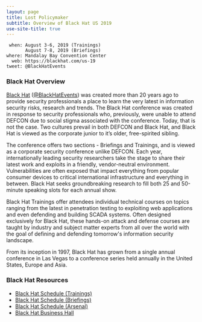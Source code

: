 ```yaml
---
layout: page
title: Lost Policymaker
subtitle: Overview of Black Hat US 2019
use-site-title: true
---
```


```
 when: August 3-6, 2019 (Trainings)
       August 7-8, 2019 (Briefings)
where: Mandalay Bay Convention Center
  web: https://blackhat.com/us-19
tweet: @BlackHatEvents
```

### Black Hat Overview

[Black Hat](https://blackhat.com/us-19) ([@BlackHatEvents](https://twitter.com/blackhatevents)) was created more than 20 years ago to provide security professionals a place to learn the very latest in information security risks, research and trends. The Black Hat conference was created in response to security professionals who, previously, were unable to attend DEFCON due to social stigma associated with the conference. Today, that is not the case. Two cultures prevail in both DEFCON and Black Hat, and Black Hat is viewed as the corporate junior to it’s older, free-spirited sibling.

The conference offers two sections - Briefings and Trainings, and is viewed as a corporate security conference unlike DEFCON. Each year, internationally leading security researchers take the stage to share their latest work and exploits in a friendly, vendor-neutral environment. Vulnerabilities are often exposed that impact everything from popular consumer devices to critical international infrastructure and everything in between. Black Hat seeks groundbreaking research to fill both 25 and 50-minute speaking slots for each annual show.

Black Hat Trainings offer attendees individual technical courses on topics ranging from the latest in penetration testing to exploiting web applications and even defending and building SCADA systems. Often designed exclusively for Black Hat, these hands-on attack and defense courses are taught by industry and subject matter experts from all over the world with the goal of defining and defending tomorrow's information security landscape.

From its inception in 1997, Black Hat has grown from a single annual conference in Las Vegas to a conference series held annually in the United States, Europe and Asia.


### Black Hat Resources
* [Black Hat Schedule (Trainings)](https://www.blackhat.com/us-19/training/schedule/index.html)
* [Black Hat Schedule (Briefings)](https://www.blackhat.com/us-19/briefings/schedule/index.html)
* [Black Hat Schedule (Arsenal)](https://www.blackhat.com/us-19/arsenal/schedule/index.html)
* [Black Hat Business Hall](https://www.blackhat.com/us-19/business-hall.html)
